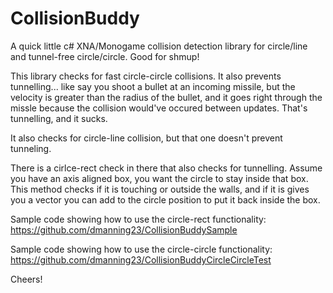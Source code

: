 CollisionBuddy
==============

A quick little c# XNA/Monogame collision detection library for circle/line and tunnel-free circle/circle.  Good for shmup!

This library checks for fast circle-circle collisions.  It also prevents tunnelling... like say you shoot a bullet at an incoming missile, but the velocity is greater than the radius of the bullet, and it goes right through the missle because the collision would've occured between updates.  That's tunnelling, and it sucks.

It also checks for circle-line collision, but that one doesn't prevent tunneling.

There is a cirlce-rect check in there that also checks for tunnelling.  Assume you have an axis aligned box, you want the circle to stay inside that box.  This method checks if it is touching or outside the walls, and if it is gives you a vector you can add to the circle position to put it back inside the box.

Sample code showing how to use the circle-rect functionality:
https://github.com/dmanning23/CollisionBuddySample

Sample code showing how to use the circle-circle functionality:
https://github.com/dmanning23/CollisionBuddyCircleCircleTest

Cheers!